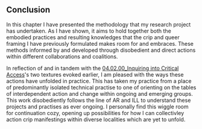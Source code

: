 ## Conclusion

In this chapter I have presented the methodology that my research project has undertaken. As I have shown, it aims to hold together both the embodied practices and resulting knowledges that the crip and queer framing I have previously formulated makes room for and embraces. These methods informed by and developed through disobedient and direct actions within different collaborations and coalitions.

In reflection of and in tandem with the [04.02.00_Inquiring into Critical Access](../../04_Configure-able%20methods/sections/04.02.00_Inquiring%20into%20Critical%20Access.md)'s two textures evoked earlier, I am pleased with the ways these actions have unfolded in practice. This has taken my practice from a place of predominantly isolated technical practise to one of orienting on the tables of interdependent action and change within ongoing and emerging groups. This work disobediently follows the line of AR and ILL to understand these projects and practises as ever ongoing. I personally find this wiggle room for continuation cozy, opening up possibilities for how I can collectivley action crip manifestings within diverse localities which are yet to unfold.






